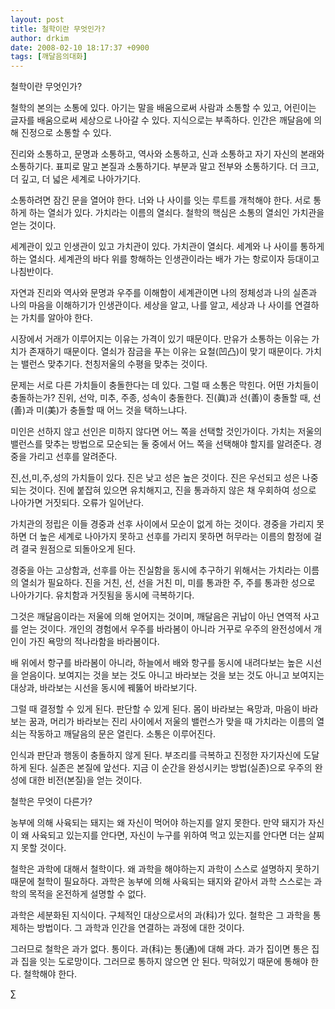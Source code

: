 ```yaml
---
layout: post
title: 철학이란 무엇인가?
author: drkim
date: 2008-02-10 18:17:37 +0900
tags: [깨달음의대화]
---
```

철학이란 무엇인가?

철학의 본의는 소통에 있다. 아기는 말을 배움으로써 사람과 소통할 수 있고, 어린이는 글자를 배움으로써 세상으로 나아갈 수 있다. 지식으로는 부족하다. 인간은 깨달음에 의해 진정으로 소통할 수 있다. 

진리와 소통하고, 문명과 소통하고, 역사와 소통하고, 신과 소통하고 자기 자신의 본래와 소통하기다. 표피로 말고 본질과 소통하기다. 부분과 말고 전부와 소통하기다. 더 크고, 더 깊고, 더 넓은 세계로 나아가기다. 

소통하려면 잠긴 문을 열어야 한다. 너와 나 사이를 잇는 루트를 개척해야 한다. 서로 통하게 하는 열쇠가 있다. 가치라는 이름의 열쇠다. 철학의 핵심은 소통의 열쇠인 가치관을 얻는 것이다. 

세계관이 있고 인생관이 있고 가치관이 있다. 가치관이 열쇠다. 세계와 나 사이를 통하게 하는 열쇠다. 세계관의 바다 위를 항해하는 인생관이라는 배가 가는 항로이자 등대이고 나침반이다. 

자연과 진리와 역사와 문명과 우주를 이해함이 세계관이면 나의 정체성과 나의 실존과 나의 마음을 이해하기가 인생관이다. 세상을 알고, 나를 알고, 세상과 나 사이를 연결하는 가치를 알아야 한다. 

시장에서 거래가 이루어지는 이유는 가격이 있기 때문이다. 만유가 소통하는 이유는 가치가 존재하기 때문이다. 열쇠가 잠금을 푸는 이유는 요철(凹凸)이 맞기 때문이다. 가치는 밸런스 맞추기다. 천칭저울의 수평을 맞추는 것이다. 

문제는 서로 다른 가치들이 충돌한다는 데 있다. 그럴 때 소통은 막힌다. 어떤 가치들이 충돌하는가? 진위, 선악, 미추, 주종, 성속이 충돌한다. 진(眞)과 선(善)이 충돌할 때, 선(善)과 미(美)가 충돌할 때 어느 것을 택하느냐다.

미인은 선하지 않고 선인은 미하지 않다면 어느 쪽을 선택할 것인가이다. 가치는 저울의 밸런스를 맞추는 방법으로 모순되는 둘 중에서 어느 쪽을 선택해야 할지를 알려준다. 경중을 가리고 선후를 알려준다. 

진,선,미,주,성의 가치들이 있다. 진은 낮고 성은 높은 것이다. 진은 우선되고 성은 나중되는 것이다. 진에 붙잡혀 있으면 유치해지고, 진을 통과하지 않은 채 우회하여 성으로 나아가면 거짓되다. 오류가 일어난다. 

가치관의 정립은 이들 경중과 선후 사이에서 모순이 없게 하는 것이다. 경중을 가리지 못하면 더 높은 세계로 나아가지 못하고 선후를 가리지 못하면 허무라는 이름의 함정에 걸려 결국 원점으로 되돌아오게 된다. 

경중을 아는 고상함과, 선후를 아는 진실함을 동시에 추구하기 위해서는 가치라는 이름의 열쇠가 필요하다. 진을 거친, 선, 선을 거친 미, 미를 통과한 주, 주를 통과한 성으로 나아가기다. 유치함과 거짓됨을 동시에 극복하기다. 

그것은 깨달음이라는 저울에 의해 얻어지는 것이며, 깨달음은 귀납이 아닌 연역적 사고를 얻는 것이다. 개인의 경험에서 우주를 바라봄이 아니라 거꾸로 우주의 완전성에서 개인이 가진 욕망의 적나라함을 바라봄이다. 

배 위에서 항구를 바라봄이 아니라, 하늘에서 배와 항구를 동시에 내려다보는 높은 시선을 얻음이다. 보여지는 것을 보는 것도 아니고 바라보는 것을 보는 것도 아니고 보여지는 대상과, 바라보는 시선을 동시에 꿰뚫어 바라보기다. 

그럴 때 결정할 수 있게 된다. 판단할 수 있게 된다. 몸이 바라보는 욕망과, 마음이 바라보는 꿈과, 머리가 바라보는 진리 사이에서 저울의 밸런스가 맞을 때 가치라는 이름의 열쇠는 작동하고 깨달음의 문은 열린다. 소통은 이루어진다. 

인식과 판단과 행동이 충돌하지 않게 된다. 부조리를 극복하고 진정한 자기자신에 도달하게 된다. 실존은 본질에 앞선다. 지금 이 순간을 완성시키는 방법(실존)으로 우주의 완성에 대한 비전(본질)을 얻는 것이다. 

철학은 무엇이 다른가?

농부에 의해 사육되는 돼지는 왜 자신이 먹어야 하는지를 알지 못한다. 만약 돼지가 자신이 왜 사육되고 있는지를 안다면, 자신이 누구를 위하여 먹고 있는지를 안다면 더는 살찌지 못할 것이다.

철학은 과학에 대해서 철학이다. 왜 과학을 해야하는지 과학이 스스로 설명하지 못하기 때문에 철학이 필요하다. 과학은 농부에 의해 사육되는 돼지와 같아서 과학 스스로는 과학의 목적을 온전하게 설명할 수 없다. 

과학은 세분화된 지식이다. 구체적인 대상으로서의 과(科)가 있다. 철학은 그 과학을 통제하는 방법이다. 그 과학과 인간을 연결하는 과정에 대한 것이다. 

그러므로 철학은 과가 없다. 통이다. 과(科)는 통(通)에 대해 과다. 과가 집이면 통은 집과 집을 잇는 도로망이다. 그러므로 통하지 않으면 안 된다. 막혀있기 때문에 통해야 한다. 철학해야 한다. 



∑
